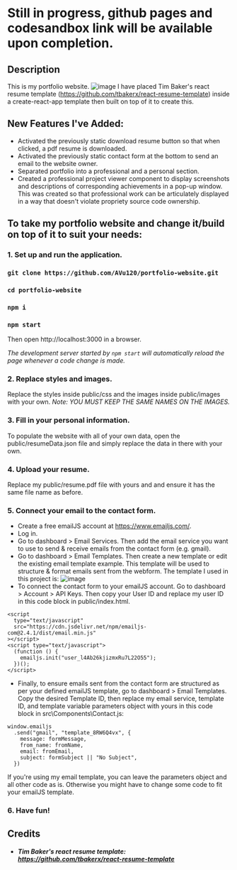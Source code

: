 # Still in progress, github pages and codesandbox link will be available upon completion.

## Description

This is my portfolio website.
![image](https://user-images.githubusercontent.com/38395166/84445901-b9716400-ac87-11ea-868e-276c80cca902.png)
I have placed
Tim Baker's react resume template (https://github.com/tbakerx/react-resume-template) inside a create-react-app template then built on top of it to create this.

## New Features I've Added:

- Activated the previously static download resume button so that when clicked, a pdf resume is downloaded.
- Activated the previously static contact form at the bottom to send an email
  to the website owner.
- Separated portfolio into a professional and a personal section.
- Created a professional project viewer component to display screenshots and descriptions of corresponding achievements in a pop-up window. This was created so that professional work can be articulately displayed in a way that doesn't violate propriety source code ownership.

## To take my portfolio website and change it/build on top of it to suit your needs:

### 1. Set up and run the application.

### `git clone https://github.com/AVu120/portfolio-website.git`

### `cd portfolio-website`

### `npm i`

### `npm start`

Then open http://localhost:3000 in a browser.

<em>The development server started by `npm start` will automatically reload the page whenever a code change is made.</em>

### 2. Replace styles and images.

Replace the styles inside public/css and the images inside public/images with your own. <em>Note: YOU MUST KEEP THE SAME NAMES ON THE IMAGES.</em>

### 3. Fill in your personal information.

To populate the website with all of your own data, open the public/resumeData.json file and simply replace the data in there with your own.

### 4. Upload your resume.

Replace my public/resume.pdf file with yours and and ensure it has the same file name as before.

### 5. Connect your email to the contact form.

- Create a free emailJS account at https://www.emailjs.com/.
- Log in.
- Go to dashboard > Email Services. Then add the email service you want to use to send & receive emails from the contact form (e.g. gmail).
- Go to dashboard > Email Templates. Then create a new template or edit the existing email template example. This template will be used to structure & format emails sent from the webform. The template I used in this project is:
  ![image](https://user-images.githubusercontent.com/38395166/84444815-f177a780-ac85-11ea-8ac1-83996681af9b.png)
- To connect the contact form to your emailJS account. Go to dashboard > Account > API Keys. Then copy your User ID and replace
  my user ID in this code block in public/index.html.

```
<script
  type="text/javascript"
  src="https://cdn.jsdelivr.net/npm/emailjs-com@2.4.1/dist/email.min.js"
></script>
<script type="text/javascript">
  (function () {
    emailjs.init("user_l4Ab26kjizmxRu7L22O55");
  })();
</script>
```

- Finally, to ensure emails sent from the contact form are structured as per your defined emailJS template, go to dashboard > Email Templates. Copy the
  desired Template ID, then replace my email service, template ID, and template variable parameters object with yours in this code block in src\Components\Contact.js:

```
window.emailjs
  .send("gmail", "template_8RW6Q4vx", {
    message: formMessage,
    from_name: fromName,
    email: fromEmail,
    subject: formSubject || "No Subject",
  })
```

If you're using my email template, you can leave the parameters object and all other code as is. Otherwise you might have to change some code to fit your emailJS template.

### 6. Have fun!

## Credits

- ##### Tim Baker's react resume template: https://github.com/tbakerx/react-resume-template
